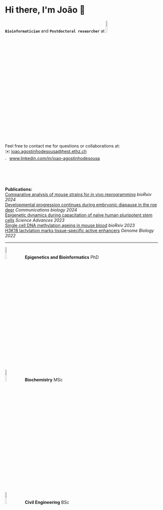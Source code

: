 # Hi there, I'm João 👋

**`Bioinformatician`** and **`Postdoctoral researcher`** at [<img width="10%" src="https://upload.wikimedia.org/wikipedia/commons/9/99/ETH_Z%C3%BCrich_Logo_black.svg" />](https://ethz.ch/en)

Feel free to contact me for questions or collaborations at:<br>
:envelope: joao.agostinhodesousa@hest.ethz.ch <br>
<img width="2%" src="https://cdn-icons-png.flaticon.com/512/174/174857.png" /> www.linkedin.com/in/joao-agostinhodesousa
<br clear="all" />

**Publications:**<br>
[Comparative analysis of mouse strains for in vivo reprogramming](https://doi.org/10.1101/2024.03.08.584074) *bioRxiv 2024* <br>
[Developmental progression continues during embryonic diapause in the roe deer](https://www.nature.com/articles/s42003-024-05944-w) *Communications biology 2024* <br>
[Epigenetic dynamics during capacitation of naïve human pluripotent stem cells](https://www.science.org/doi/full/10.1126/sciadv.adg1936) *Science Advances 2023* <br>
[Single cell DNA methylation ageing in mouse blood](https://www.biorxiv.org/content/10.1101/2023.01.30.526343v1) *bioRxiv 2023* <br>
[H3K18 lactylation marks tissue-specific active enhancers](https://genomebiology.biomedcentral.com/articles/10.1186/s13059-022-02775-y) *Genome Biology 2022*

__________________________________________

[<img width="10%" src="https://upload.wikimedia.org/wikipedia/commons/9/99/ETH_Z%C3%BCrich_Logo_black.svg" />](https://ethz.ch/en) &ensp; **Epigenetics and Bioinformatics** PhD

[<img width="10%" src="https://ciencias.ulisboa.pt/sites/default/files/fcul/institucional/normas_graficas/Ciencias_UL_Azul_H.png" />](https://ciencias.ulisboa.pt/en) &ensp; **Biochemistry** MSc

[<img width="10%" src="https://logos-download.com/wp-content/uploads/2020/07/Instituto_Superior_T%C3%A9cnico_Logo.png" />](https://tecnico.ulisboa.pt/en/) &ensp; **Civil Engineering** BSc
